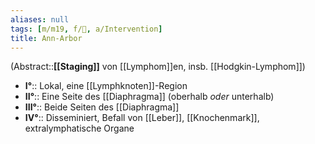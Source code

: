 ```yaml
---
aliases: null
tags: [m/m19, f/🦀, a/Intervention]
title: Ann-Arbor
---
```

(Abstract::**[[Staging]]** von [[Lymphom]]en, insb. [[Hodgkin-Lymphom]])
- **I°**:: Lokal, eine [[Lymphknoten]]-Region
- **II°**:: Eine Seite des [[Diaphragma]] (oberhalb *oder* unterhalb)
- **III°**:: Beide Seiten des [[Diaphragma]]
- **IV°**:: Disseminiert, Befall von [[Leber]], [[Knochenmark]], extralymphatische Organe
